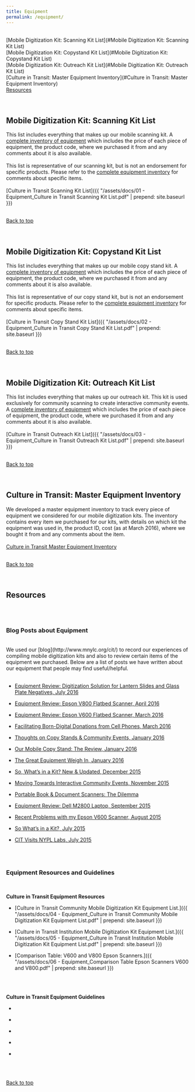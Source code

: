 ```yaml
---
title: Equipment
permalink: /equipment/
---
```



<a name="top"></a>
<br/>
[Mobile Digitization Kit: Scanning Kit List](#Mobile Digitization Kit: Scanning Kit List)
<br/>
[Mobile Digitization Kit: Copystand Kit List](#Mobile Digitization Kit: Copystand Kit List)
<br/>
[Mobile Digitization Kit: Outreach Kit List](#Mobile Digitization Kit: Outreach Kit List)
<br/>
[Culture in Transit: Master Equipment Inventory](#Culture in Transit: Master Equipment Inventory)
<br/>
[Resources](#Resources)
<br/>
<br/>
<br/>

## <a name="Mobile Digitization Kit: Scanning Kit List"></a>Mobile Digitization Kit: Scanning Kit List
This list includes everything that makes up our mobile scanning kit. A [complete inventory of equipment](https://docs.google.com/spreadsheets/d/1ASXu0ps3BrqrjYUC8LhvxPvBK6h6OCs9qLuDLNxKu0c/edit?usp=sharing) which includes the price of each piece of equipment, the product code, where we purchased it from and any comments about it is also available.
<br/>
<br/>
This list is representative of our scanning kit, but is not an endorsement for specific products. Please refer to the [complete equipment inventory](https://docs.google.com/spreadsheets/d/1ASXu0ps3BrqrjYUC8LhvxPvBK6h6OCs9qLuDLNxKu0c/edit?usp=sharing) for comments about specific items.
<br/>
<br/>
[Culture in Transit Scanning Kit List]({{ "/assets/docs/01 - Equipment_Culture in Transit Scanning Kit List.pdf" | prepend: site.baseurl }})
<br/>
<br/>

[Back to top](#top)
<br/>
<br/>
<br/>

## <a name="Mobile Digitization Kit: Copystand Kit List"></a>Mobile Digitization Kit: Copystand Kit List
This list includes everything that makes up our mobile copy stand kit. A [complete inventory of equipment](https://docs.google.com/spreadsheets/d/1ASXu0ps3BrqrjYUC8LhvxPvBK6h6OCs9qLuDLNxKu0c/edit?usp=sharing) which includes the price of each piece of equipment, the product code, where we purchased it from and any comments about it is also available.
<br/>
<br/>
This list is representative of our copy stand kit, but is not an endorsement for specific products. Please refer to the [complete equipment inventory](https://docs.google.com/spreadsheets/d/1ASXu0ps3BrqrjYUC8LhvxPvBK6h6OCs9qLuDLNxKu0c/edit?usp=sharing) for comments about specific items.
<br/>
<br/>
[Culture in Transit Copy Stand Kit List]({{ "/assets/docs/02 - Equipment_Culture in Transit Copy Stand Kit List.pdf" | prepend: site.baseurl }})
<br/>
<br/>


[Back to top](#top)
<br/>
<br/>
<br/>

## <a name="Mobile Digitization Kit: Outreach Kit List"></a>Mobile Digitization Kit: Outreach Kit List
This list includes everything that makes up our outreach kit. This kit is used exclusively for community scanning to create interactive community events.  A [complete inventory of equipment](https://docs.google.com/spreadsheets/d/1ASXu0ps3BrqrjYUC8LhvxPvBK6h6OCs9qLuDLNxKu0c/edit?usp=sharing) which includes the price of each piece of equipment, the product code, where we purchased it from and any comments about it is also available.
<br/>
<br/>
[Culture in Transit Outreach Kit List]({{ "/assets/docs/03 - Equipment_Culture in Transit Outreach Kit List.pdf" | prepend: site.baseurl }})
<br/>
<br/>

[Back to top](#top)
<br/>
<br/>
<br/>

## <a name="Culture in Transit: Master Equipment Inventory"></a>Culture in Transit: Master Equipment Inventory
We developed a master equipment inventory to track every piece of equipment we considered for our mobile digitization kits. The inventory contains every item we purchased for our kits, with details on which kit the equipment was used in, the product ID, cost (as at March 2016), where we bought it from and any comments about the item.
<br/>
<br/>
[Culture in Transit Master Equipment Inventory](https://docs.google.com/spreadsheets/d/1ASXu0ps3BrqrjYUC8LhvxPvBK6h6OCs9qLuDLNxKu0c/edit?usp=sharing)
<br/>
<br/>

[Back to top](#top)
<br/>
<br/>
<br/>

## <a name="Resources"></a>Resources
<br/>
<br/>

### Blog Posts about Equipment
<br/>
We used our [blog](http://www.mnylc.org/cit/) to record our experiences of compiling mobile digitization kits and also to review certain items of the equipment we purchased. Below are a list of posts we have written about our equipment that people may find useful/helpful.
<br/>
<br/>

- [Equipment Review: Digitization Solution for Lantern Slides and Glass Plate Negatives, July 2016](http://www.mnylc.org/cit/?p=829)

- [Equipment Review: Epson V800 Flatbed Scanner, April 2016](http://www.mnylc.org/cit/?p=776)

- [Equipment Review: Epson V600 Flatbed Scanner, March 2016](http://www.mnylc.org/cit/?p=759)

- [Facilitating Born-Digital Donations from Cell Phones, March 2016](http://www.mnylc.org/cit/?p=703)

- [Thoughts on Copy Stands & Community Events, January 2016](http://www.mnylc.org/cit/?p=610)

- [Our Mobile Copy Stand: The Review, January 2016](http://www.mnylc.org/cit/?p=599)

- [The Great Equipment Weigh In, January 2016](http://www.mnylc.org/cit/?p=568)

- [So, What’s in a Kit? New & Updated, December 2015](http://www.mnylc.org/cit/?p=511)

- [Moving Towards Interactive Community Events, November 2015](http://www.mnylc.org/cit/?p=478)

- [Portable Book & Document Scanners: The Dilemma](http://www.mnylc.org/cit/?p=388)

- [Equipment Review: Dell M2800 Laptop, September 2015](http://www.mnylc.org/cit/?p=300)

- [Recent Problems with my Epson V600 Scanner, August 2015](http://www.mnylc.org/cit/?p=242)

- [So What’s in a Kit?, July 2015](http://www.mnylc.org/cit/?p=185)

- [CIT Visits NYPL Labs, July 2015](http://www.mnylc.org/cit/?p=164)

<br/>
<br/>

### Equipment Resources and Guidelines
<br/>

**Culture in Transit Equipment Resources**
<br/>

- [Culture in Transit Community Mobile Digitization Kit Equipment List.]({{ "/assets/docs/04 - Equipment_Culture in Transit Community Mobile Digitization Kit Equipment List.pdf" | prepend: site.baseurl }})

- [Culture in Transit Institution Mobile Digitization Kit Equipment List.]({{ "/assets/docs/05 - Equipment_Culture in Transit Institution Mobile Digitization Kit Equipment List.pdf" | prepend: site.baseurl }})

- [Comparison Table: V600 and V800 Epson Scanners.]({{ "/assets/docs/06 - Equipment_Comparison Table Epson Scanners V600 and V800.pdf" | prepend: site.baseurl }})

<br/>
<br/>

**Culture in Transit Equipment Guidelines**
<br/>

- []()

- []()

- []()

- []()

- []()

<br/>
<br/>

[Back to top](#top)
<br/>
<br/>
<br/>
